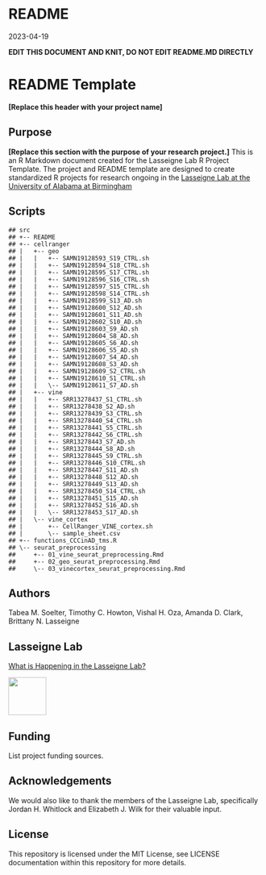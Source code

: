README
================
2023-04-19

**EDIT THIS DOCUMENT AND KNIT, DO NOT EDIT README.MD DIRECTLY**

# README Template

**\[Replace this header with your project name\]**

## Purpose

**\[Replace this section with the purpose of your research project.\]**
This is an R Markdown document created for the Lasseigne Lab R Project
Template. The project and README template are designed to create
standardized R projects for research ongoing in the [Lasseigne Lab at
the University of Alabama at Birmingham](https://www.lasseigne.org/)

## Scripts

    ## src
    ## +-- README
    ## +-- cellranger
    ## |   +-- geo
    ## |   |   +-- SAMN19128593_S19_CTRL.sh
    ## |   |   +-- SAMN19128594_S18_CTRL.sh
    ## |   |   +-- SAMN19128595_S17_CTRL.sh
    ## |   |   +-- SAMN19128596_S16_CTRL.sh
    ## |   |   +-- SAMN19128597_S15_CTRL.sh
    ## |   |   +-- SAMN19128598_S14_CTRL.sh
    ## |   |   +-- SAMN19128599_S13_AD.sh
    ## |   |   +-- SAMN19128600_S12_AD.sh
    ## |   |   +-- SAMN19128601_S11_AD.sh
    ## |   |   +-- SAMN19128602_S10_AD.sh
    ## |   |   +-- SAMN19128603_S9_AD.sh
    ## |   |   +-- SAMN19128604_S8_AD.sh
    ## |   |   +-- SAMN19128605_S6_AD.sh
    ## |   |   +-- SAMN19128606_S5_AD.sh
    ## |   |   +-- SAMN19128607_S4_AD.sh
    ## |   |   +-- SAMN19128608_S3_AD.sh
    ## |   |   +-- SAMN19128609_S2_CTRL.sh
    ## |   |   +-- SAMN19128610_S1_CTRL.sh
    ## |   |   \-- SAMN19128611_S7_AD.sh
    ## |   +-- vine
    ## |   |   +-- SRR13278437_S1_CTRL.sh
    ## |   |   +-- SRR13278438_S2_AD.sh
    ## |   |   +-- SRR13278439_S3_CTRL.sh
    ## |   |   +-- SRR13278440_S4_CTRL.sh
    ## |   |   +-- SRR13278441_S5_CTRL.sh
    ## |   |   +-- SRR13278442_S6_CTRL.sh
    ## |   |   +-- SRR13278443_S7_AD.sh
    ## |   |   +-- SRR13278444_S8_AD.sh
    ## |   |   +-- SRR13278445_S9_CTRL.sh
    ## |   |   +-- SRR13278446_S10_CTRL.sh
    ## |   |   +-- SRR13278447_S11_AD.sh
    ## |   |   +-- SRR13278448_S12_AD.sh
    ## |   |   +-- SRR13278449_S13_AD.sh
    ## |   |   +-- SRR13278450_S14_CTRL.sh
    ## |   |   +-- SRR13278451_S15_AD.sh
    ## |   |   +-- SRR13278452_S16_AD.sh
    ## |   |   \-- SRR13278453_S17_AD.sh
    ## |   \-- vine_cortex
    ## |       +-- CellRanger_VINE_cortex.sh
    ## |       \-- sample_sheet.csv
    ## +-- functions_CCCinAD_tms.R
    ## \-- seurat_preprocessing
    ##     +-- 01_vine_seurat_preprocessing.Rmd
    ##     +-- 02_geo_seurat_preprocessing.Rmd
    ##     \-- 03_vinecortex_seurat_preprocessing.Rmd

## Authors

Tabea M. Soelter, Timothy C. Howton, Vishal H. Oza, Amanda D. Clark,
Brittany N. Lasseigne

## Lasseigne Lab

[What is Happening in the Lasseigne Lab?](https://www.lasseigne.org/)

<img src="https://www.lasseigne.org/img/main/lablogo.png" width="75" height="75">

## Funding

List project funding sources.

## Acknowledgements

We would also like to thank the members of the Lasseigne Lab,
specifically Jordan H. Whitlock and Elizabeth J. Wilk for their valuable
input.

## License

This repository is licensed under the MIT License, see LICENSE
documentation within this repository for more details.
